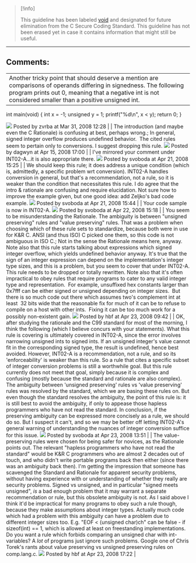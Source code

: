 > [!info]  
>
> This guideline has been labeled [void](https://wiki.sei.cmu.edu//confluence/label/seccode/void) and designated for future elimination from the C Secure Coding Standard. This guideline has not been erased yet in case it contains information that might still be useful.

------------------------------------------------------------------------
[](https://www.securecoding.cert.org/confluence/pages/viewpage.action?pageId=534) [](https://www.securecoding.cert.org/confluence/display/seccode/99.+The+Void?showChildren=false&showComments=false) [](https://www.securecoding.cert.org/confluence/display/seccode/VOID+Do+not+return+from+SIGFPE+from+inside+a+signal+handler?showChildren=false&showComments=false)
## Comments:

|  |
| ----|
| Another tricky point that should deserve a mention are comparisons of operands differing in signedness.  The following program prints out 0, meaning that a negative int is not considered smaller than a positive unsigned int.
int main(void)
{
        int x = -1;
        unsigned y = 1;
        printf("%d\n", x < y);
        return 0;
}

![](images/icons/contenttypes/comment_16.png) Posted by zvrba at Mar 31, 2008 12:28
\| \|
The introduction (and maybe even the C Rationale) is confusing at best, perhaps wrong.; In general, signed integer overflow produces undefined behavior.  The cited rules seem to pertain only to conversions.
I suggest dropping this rule.
![](images/icons/contenttypes/comment_16.png) Posted by dagwyn at Apr 15, 2008 17:00
\| \|
I've mirrored your comment under INT02-A...it is also appropriate there.
![](images/icons/contenttypes/comment_16.png) Posted by svoboda at Apr 21, 2008 15:25
\| \|
We should keep this rule; it does address a unique condition (which is, admittedly, a specific problem wrt conversion). INT02-A handles conversion in general, but that's a recommendation, not a rule, so it is weaker than the condition that necessitates this rule.
I do agree that the intro & rationale are confusing and require elucidation. Not sure how to improve the example given, but one good idea: add Zeljko's bad code example.
![](images/icons/contenttypes/comment_16.png) Posted by svoboda at Apr 21, 2008 15:44
\| \|
Your code sample is now in INT02-A.
![](images/icons/contenttypes/comment_16.png) Posted by svoboda at Apr 22, 2008 15:18
\| \|
You seem to be misunderstanding the Rationale. The ambiguity is between "unsigned preserving" rules and "value preserving" rules. That was a problem when choosing which of these rule sets to standardize, because both were in use for K&R C. ANSI (and thus ISO) C picked one them, so this code is not ambiguous in ISO C.; Not in the sense the Rationale means here, anyway.
Note also that this rule starts talking about expressions which signed integer overflow, which yields undefined behavior anyway.
It's true that the sign of an integer expression can depend on the implementation's integer type sizes, and this is a problem, but you seem to cover that under INT02-A.
This rule needs to be dropped or totally rewritten.
Note also that it's often impractical to obey rules that require programs to cater to any valid integer type and representation.  For example, unsuffixed hex constants larger than 0x7fff can be either signed or unsigned depending on integer sizes.  But there is so much code out there which assumes two's complement int at least  32 bits wide that the reasonable fix for much of it can be to refuse to compile on a host with other ints.  Fixing it can be too much work for a possibly non-existent gain.
![](images/icons/contenttypes/comment_16.png) Posted by hbf at Apr 23, 2008 09:42
\| \|
OK, after studying the rationale and the C99 standard for most of the morning, I think the following (which I believe concurs with your statements).
What this rule is covering is ultimately covered in INT02-A, since the error involves narrowing unsigned ints to signed ints. If an unsigned integer's value cannot fit in the corresponding signed type, the result is undefined, hence best avoided.
However, INT02-A is a recommendation, not a rule, and so its 'enforceability' is weaker than this rule. So a rule that cites a specific subset of integer conversion problems is still a worthwhile goal.
But this rule currently does not meet that goal, simply because it is complex and confusing (mostly because the standard and rationale are also complex).
The ambiguity between 'unsigned preserving' rules vs 'value preserving' rules was resolved by the standard, which we are basing these rules on. But even though the standard resolves the ambiguity, the point of this rule is: it is still best to avoid the ambiguity, if only to appease those hapless programmers who have not read the standard.
In conclusion, if the preserving ambiguity can be expressed more concisely as a rule, we should do so. But I suspect it can't, and so we may be better off letting INT02-A's general warning of understanding the nuances of integer conversion suffice for this issue.
![](images/icons/contenttypes/comment_16.png) Posted by svoboda at Apr 23, 2008 13:51
\| \|
The value-preserving rules were chosen for being safer for novices, as the Rationale points out. The relevant "hapless programmers who have not read the standard" would be K&R C programmers who are almost 2 decades out of touch, and who didn't write portable programs back then either (since there was an ambiguity back then). I'm getting the impression that someone has scavenged the Standard and Rationale for apparent security problems, without having experience with or understanding of whether they really are security problems.
Signed vs unsigned, and in particular "signed meets unsigned", *is* a bad enough problem that it may warrant a separate recommendation or rule, but this obsolete ambiguity is not. As I said above I think it'd be impractical for many programs to obey such a rule though, because they make assumptions about integer types.
Actually much code which had a problem with this ambiguity can have a problem due to different integer sizes too. E.g. "EOF \< (unsigned char)ch" can be false - if sizeof(int) == 1, which is allowed at least on freestanding implementations. Do you want a rule which forbids comparing an unsigned char with int-variables? A *lot* of programs just ignore such problems. Google one of Chris Torek's rants about value preserving vs unsigned preserving rules on comp.lang.c.
![](images/icons/contenttypes/comment_16.png) Posted by hbf at Apr 23, 2008 17:22
\|
